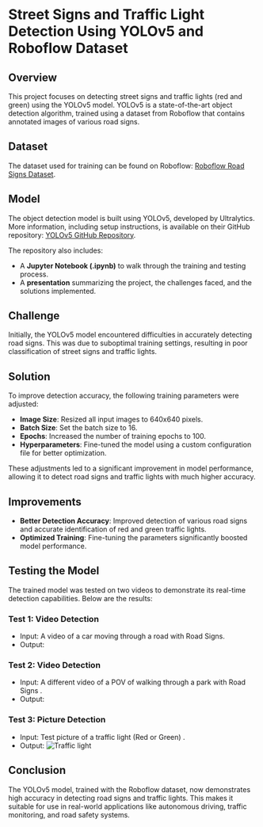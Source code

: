 # Street Signs and Traffic Light Detection Using YOLOv5 and Roboflow Dataset

## Overview
This project focuses on detecting street signs and traffic lights (red and green) using the YOLOv5 model. YOLOv5 is a state-of-the-art object detection algorithm, trained using a dataset from Roboflow that contains annotated images of various road signs.

## Dataset
The dataset used for training can be found on Roboflow:
[Roboflow Road Signs Dataset](https://universe.roboflow.com/roboflow-100/road-signs-6ih4y/dataset/2).

## Model
The object detection model is built using YOLOv5, developed by Ultralytics. More information, including setup instructions, is available on their GitHub repository:
[YOLOv5 GitHub Repository](https://github.com/ultralytics/yolov5).

The repository also includes:
- A **Jupyter Notebook (.ipynb)** to walk through the training and testing process.
- A **presentation** summarizing the project, the challenges faced, and the solutions implemented.

## Challenge
Initially, the YOLOv5 model encountered difficulties in accurately detecting road signs. This was due to suboptimal training settings, resulting in poor classification of street signs and traffic lights.

## Solution
To improve detection accuracy, the following training parameters were adjusted:
- **Image Size**: Resized all input images to 640x640 pixels.
- **Batch Size**: Set the batch size to 16.
- **Epochs**: Increased the number of training epochs to 100.
- **Hyperparameters**: Fine-tuned the model using a custom configuration file for better optimization.

These adjustments led to a significant improvement in model performance, allowing it to detect road signs and traffic lights with much higher accuracy.

## Improvements
- **Better Detection Accuracy**: Improved detection of various road signs and accurate identification of red and green traffic lights.
- **Optimized Training**: Fine-tuning the parameters significantly boosted model performance.

## Testing the Model
The trained model was tested on two videos to demonstrate its real-time detection capabilities. Below are the results:

### Test 1: Video Detection
- Input: A video of a car moving through a road with Road Signs.
- Output: 

### Test 2: Video Detection
- Input: A different video of a POV of walking through a park with Road Signs .
- Output: 

### Test 3: Picture Detection
- Input: Test picture of a traffic light (Red or Green) .
- Output:
![Traffic light](https://github.com/user-attachments/assets/ded78800-3995-4689-a3a7-f03cdf6bd1fd)



## Conclusion
The YOLOv5 model, trained with the Roboflow dataset, now demonstrates high accuracy in detecting road signs and traffic lights. This makes it suitable for use in real-world applications like autonomous driving, traffic monitoring, and road safety systems.


